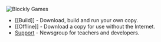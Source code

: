 ![Blockly Games](https://raw.githubusercontent.com/wiki/google/blockly-games/title.png)

* [[Build]] - Download, build and run your own copy.
* [[Offline]] - Download a copy for use without the Internet.
* [Support](https://groups.google.com/forum/#!forum/blockly-games) - Newsgroup for teachers and developers.
